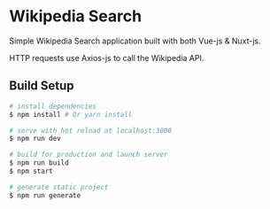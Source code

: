 # Wikipedia Search

Simple Wikipedia Search application built with both Vue-js & Nuxt-js. 

HTTP requests use Axios-js to call the Wikipedia API. 


## Build Setup

``` bash
# install dependencies
$ npm install # Or yarn install

# serve with hot reload at localhost:3000
$ npm run dev

# build for production and launch server
$ npm run build
$ npm start

# generate static project
$ npm run generate
```


